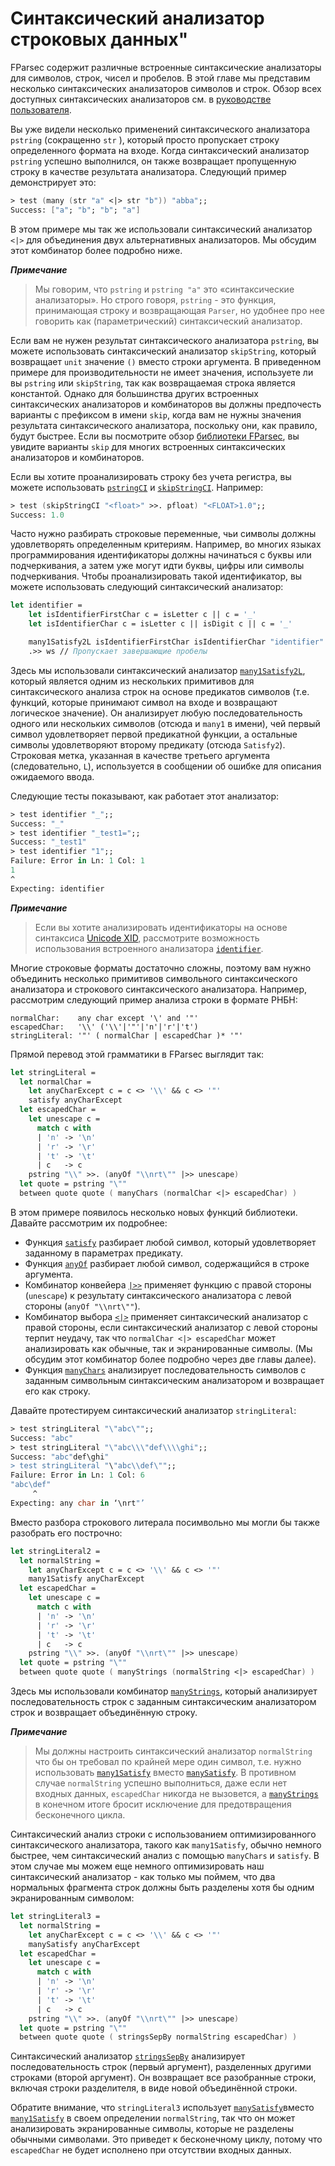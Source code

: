 ﻿# Синтаксический анализатор строковых данных"

FParsec содержит различные встроенные синтаксические анализаторы для символов, строк, чисел и пробелов. В этой главе мы представим несколько синтаксических анализаторов символов и строк. Обзор всех доступных синтаксических анализаторов см. в [руководстве пользователя](http://www.quanttec.com/fparsec/reference/parser-overview.html).

Вы уже видели несколько применений синтаксического анализатора `pstring` (сокращенно `str` ), который просто пропускает строку определенного формата на входе. Когда синтаксический анализатор `pstring` успешно выполнился, он также возвращает пропущенную строку в качестве результата анализатора. Следующий пример демонстрирует это:

```fsharp
> test (many (str "a" <|> str "b")) "abba";;
Success: ["a"; "b"; "b"; "a"]
```

В этом примере мы так же использовали синтаксический анализатор `<|>` для объединения двух альтернативных анализаторов. Мы обсудим этот комбинатор более подробно ниже.

**_Примечание_**
> Мы говорим, что `pstring` и `pstring "a"` это «синтаксические анализаторы». Но строго говоря, `pstring` - это функция, принимающая строку и возвращающая `Parser`, но удобнее про нее говорить как (параметрический) синтаксический анализатор.


Если вам не нужен результат синтаксического анализатора `pstring`, вы можете использовать синтаксический анализатор `skipString`, который возвращает `unit` значение `()` вместо строки аргумента. В приведенном примере для производительности не имеет значения, используете ли вы `pstring` или `skipString`, так как возвращаемая строка является константой. Однако для большинства других встроенных синтаксических анализаторов и комбинаторов вы должны предпочесть варианты с префиксом в имени `skip`, когда вам не нужны значения результата синтаксического анализатора, поскольку они, как правило, будут быстрее. Если вы посмотрите обзор [библиотеки FParsec](http://www.quanttec.com/fparsec/reference/parser-overview.html), вы увидите варианты `skip` для многих встроенных синтаксических анализаторов и комбинаторов.

Если вы хотите проанализировать строку без учета регистра, вы можете использовать [`pstringCI`](http://www.quanttec.com/fparsec/reference/charparsers.html#members.pstringCI) и [`skipStringCI`](http://www.quanttec.com/fparsec/reference/charparsers.html#members.skipStringCI). Например:

```fsharp
> test (skipStringCI "<float>" >>. pfloat) "<FLOAT>1.0";;
Success: 1.0
```

Часто нужно разбирать строковые переменные, чьи символы должны удовлетворять определенным критериям. Например, во многих языках программирования идентификаторы должны начинаться с буквы или подчеркивания, а затем уже могут идти буквы, цифры или символы подчеркивания. Чтобы проанализировать такой идентификатор, вы можете использовать следующий синтаксический анализатор:

```fsharp
let identifier =
    let isIdentifierFirstChar c = isLetter c || c = '_'
    let isIdentifierChar c = isLetter c || isDigit c || c = '_'

    many1Satisfy2L isIdentifierFirstChar isIdentifierChar "identifier"
    .>> ws // Пропускает завершающие пробелы
```

Здесь мы использовали синтаксический анализатор [`many1Satisfy2L`](http://www.quanttec.com/fparsec/reference/charparsers.html#members.many1Satisfy2L), который является одним из нескольких примитивов для синтаксического анализа строк на основе предикатов символов (т.е. функций, которые принимают символ на входе и возвращают логическое значение). Он анализирует любую последовательность одного или нескольких символов (отсюда и `many1` в имени), чей первый символ удовлетворяет первой предикатной функции, а остальные символы удовлетворяют второму предикату (отсюда `Satisfy2`). Строковая метка, указанная в качестве третьего аргумента (следовательно, `L`), используется в сообщении об ошибке для описания ожидаемого ввода.

Следующие тесты показывают, как работает этот анализатор:

```fsharp
> test identifier "_";;
Success: "_"
> test identifier "_test1=";;
Success: "_test1"
> test identifier "1";;
Failure: Error in Ln: 1 Col: 1
1
^
Expecting: identifier
```
**_Примечание_**
> Если вы хотите анализировать идентификаторы на основе синтаксиса [Unicode XID](https://en.wikipedia.org/wiki/Unicode_character_property), рассмотрите возможность использования встроенного анализатора [`identifier`](http://www.quanttec.com/fparsec/reference/charparsers.html#members.identifier).


Многие строковые форматы достаточно сложны, поэтому вам нужно объединить несколько примитивов символьного синтаксического анализатора и строкового синтаксического анализатора. Например, рассмотрим следующий пример анализа строки в формате РНБН:

```
normalChar:    any char except '\' and '"'
escapedChar:   '\\' ('\\'|'"'|'n'|'r'|'t')
stringLiteral: '"' ( normalChar | escapedChar )* '"'
```

Прямой перевод этой грамматики в FParsec выглядит так:
```fsharp
let stringLiteral =
  let normalChar = 
    let anyCharExcept c = c <> '\\' && c <> '"'
    satisfy anyCharExcept
  let escapedChar = 
    let unescape c = 
      match c with
      | 'n' -> '\n'
      | 'r' -> '\r'
      | 't' -> '\t'
      | c   -> c
    pstring "\\" >>. (anyOf "\\nrt\"" |>> unescape)
  let quote = pstring "\"" 
  between quote quote ( manyChars (normalChar <|> escapedChar) )
```

В этом примере появилось несколько новых функций библиотеки. Давайте рассмотрим их подробнее:

- Функция [`satisfy`](http://www.quanttec.com/fparsec/reference/charparsers.html#members.satisfy) разбирает любой символ, который удовлетворяет заданному в параметрах предикату.
- Функция [`anyOf`](http://www.quanttec.com/fparsec/reference/charparsers.html#members.anyOf) разбирает любой символ, содержащийся в строке аргумента.
- Комбинатор конвейера [`|>>`](http://www.quanttec.com/fparsec/reference/primitives.html#members.:124::62::62:) применяет функцию с правой стороны (`unescape`) к результату синтаксического анализатора с левой стороны (`anyOf "\\nrt\""`).
- Комбинатор выбора [`<|>`](http://www.quanttec.com/fparsec/reference/primitives.html#members.:60::124::62:) применяет синтаксический анализатор с правой стороны, если синтаксический анализатор с левой стороны терпит неудачу, так что `normalChar <|> escapedChar` может анализировать как обычные, так и экранированные символы. (Мы обсудим этот комбинатор более подробно через две главы далее).
- Функция [`manyChars`](http://www.quanttec.com/fparsec/reference/charparsers.html#members.manyChars) анализирует последовательность символов с заданным символьным синтаксическим анализатором и возвращает его как строку.

Давайте протестируем синтаксический анализатор `stringLiteral`:
```fsharp
> test stringLiteral "\"abc\"";;
Success: "abc"
> test stringLiteral "\"abc\\\"def\\\\ghi";;
Success: "abc"def\ghi"
> test stringLiteral "\"abc\\def\"";;
Failure: Error in Ln: 1 Col: 6
"abc\def"
     ^
Expecting: any char in ‘\nrt"’
```

Вместо разбора строкового литерала посимвольно мы могли бы также разобрать его построчно:

```fsharp
let stringLiteral2 =
  let normalString = 
    let anyCharExcept c = c <> '\\' && c <> '"'
    many1Satisfy anyCharExcept
  let escapedChar = 
    let unescape c = 
      match c with
      | 'n' -> '\n'
      | 'r' -> '\r'
      | 't' -> '\t'
      | c   -> c
    pstring "\\" >>. (anyOf "\\nrt\"" |>> unescape)
  let quote = pstring "\"" 
  between quote quote ( manyStrings (normalString <|> escapedChar) )
```

Здесь мы использовали комбинатор [`manyStrings`](http://www.quanttec.com/fparsec/reference/charparsers.html#members.manyStrings), который анализирует последовательность строк с заданным синтаксическим анализатором строк и возвращает объединённую строку.

**_Примечание_**
> Мы должны настроить синтаксический анализатор `normalString` что бы он требовал по крайней мере один символ, т.е. нужно использовать [`many1Satisfy`](http://www.quanttec.com/fparsec/reference/charparsers.html#members.many1Satisfy) вместо [`manySatisfy`](http://www.quanttec.com/fparsec/reference/charparsers.html#members.manySatisfy). В противном случае `normalString` успешно выполниться, даже если нет входных данных, `escapedChar` никогда не вызовется, а [`manyStrings`](http://www.quanttec.com/fparsec/reference/charparsers.html#members.manyStrings) в конечном итоге бросит исключение для предотвращения бесконечного цикла.

Синтаксический анализ строки с использованием оптимизированного синтаксического анализатора, такого как `many1Satisfy`, обычно немного быстрее, чем синтаксический анализ с помощью `manyChars` и `satisfy`. В этом случае мы можем еще немного оптимизировать наш синтаксический анализатор - как только мы поймем, что два нормальных фрагмента строк должны быть разделены хотя бы одним экранированным символом:

```fsharp
let stringLiteral3 =
  let normalString = 
    let anyCharExcept c = c <> '\\' && c <> '"'
    manySatisfy anyCharExcept
  let escapedChar = 
    let unescape c = 
      match c with
      | 'n' -> '\n'
      | 'r' -> '\r'
      | 't' -> '\t'
      | c   -> c
    pstring "\\" >>. (anyOf "\\nrt\"" |>> unescape)
  let quote = pstring "\"" 
  between quote quote ( stringsSepBy normalString escapedChar) )
```

Синтаксический анализатор [`stringsSepBy`](http://www.quanttec.com/fparsec/reference/charparsers.html#members.stringsSepBy) анализирует последовательность строк (первый аргумент), разделенных другими строками (второй аргумент). Он возвращает все разобранные строки, включая строки разделителя, в виде новой объединённой строки.

Обратите внимание, что `stringLiteral3` использует [`manySatisfy`](http://www.quanttec.com/fparsec/reference/charparsers.html#members.many1Satisfy)вместо [`many1Satisfy`](http://www.quanttec.com/fparsec/reference/charparsers.html#members.many1Satisfy) в своем определении `normalString`, так что он может анализировать экранированные символы, которые не разделены обычными символами. Это приведет к бесконечному циклу, потому что `escapedChar` не будет исполнено при отсутствии входных данных.